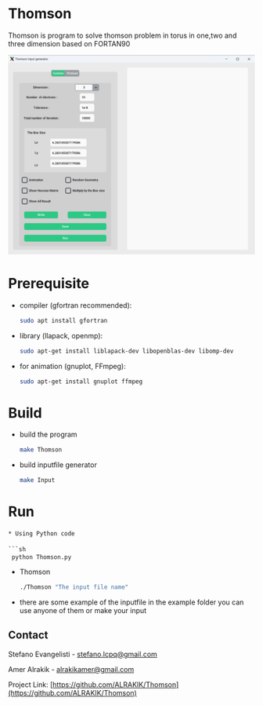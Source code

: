 # Thomson
Thomson is program to solve thomson problem in torus in one,two and three dimension based on FORTAN90

![Screenshot](GUI.png)

# Prerequisite
* compiler (gfortran recommended):

  ```sh
  sudo apt install gfortran
  ```
* library (llapack, openmp):
  
  ```sh
  sudo apt-get install liblapack-dev libopenblas-dev libomp-dev
  ```
* for animation (gnuplot, FFmpeg):

  ```sh
  sudo apt-get install gnuplot ffmpeg
  ```
  
  
# Build

* build the program
  
  ```sh
  make Thomson
  ```
 

* build inputfile generator 

  ```sh
  make Input
  ```

# Run 

  ```
* Using Python code

  ```sh
   python Thomson.py
  ``` 
* Thomson

  ```sh
  ./Thomson "The input file name"
  ```
  
* there are some example of the inputfile in the example folder you can use anyone of them or make your input
  
  
<!-- CONTACT -->
## Contact

Stefano Evangelisti - stefano.lcpq@gmail.com

Amer Alrakik - alrakikamer@gmail.com

Project Link: [https://github.com/ALRAKIK/Thomson](https://github.com/ALRAKIK/Thomson)
